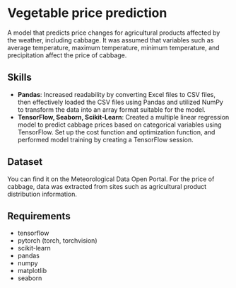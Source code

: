 # Vegetable price prediction
A model that predicts price changes for agricultural products affected by the weather, including cabbage.
It was assumed that variables such as average temperature, maximum temperature, minimum temperature, and precipitation affect the price of cabbage.

## Skills
- **Pandas**: Increased readability by converting Excel files to CSV files, then effectively loaded the CSV files using Pandas and utilized NumPy to transform the data into an array format suitable for the model.
- **TensorFlow, Seaborn, Scikit-Learn**: Created a multiple linear regression model to predict cabbage prices based on categorical variables using TensorFlow. Set up the cost function and optimization function, and performed model training by creating a TensorFlow session.

## Dataset
You can find it on the Meteorological Data Open Portal.
For the price of cabbage, data was extracted from sites such as agricultural product distribution information.

## Requirements
- tensorflow
- pytorch (torch, torchvision)
- scikit-learn
- pandas
- numpy
- matplotlib
- seaborn
